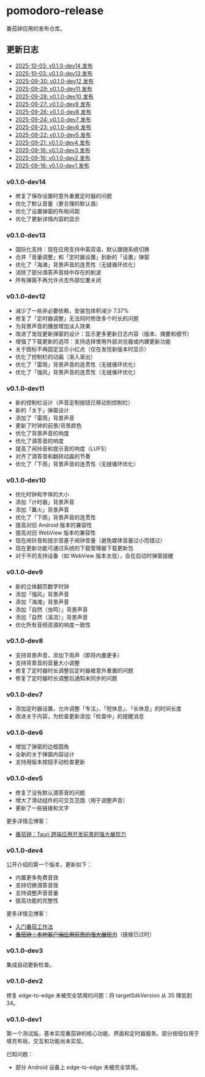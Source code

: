 # pomodoro-release

番茄钟应用的发布仓库。

## 更新日志

- [2025-10-03: v0.1.0-dev14 发布](#v010-dev14)
- [2025-10-03: v0.1.0-dev13 发布](#v010-dev13)
- [2025-09-30: v0.1.0-dev12 发布](#v010-dev12)
- [2025-09-29: v0.1.0-dev11 发布](#v010-dev11)
- [2025-09-28: v0.1.0-dev10 发布](#v010-dev10)
- [2025-09-27: v0.1.0-dev9 发布](#v010-dev9)
- [2025-09-26: v0.1.0-dev8 发布](#v010-dev8)
- [2025-09-24: v0.1.0-dev7 发布](#v010-dev7)
- [2025-09-23: v0.1.0-dev6 发布](#v010-dev6)
- [2025-09-22: v0.1.0-dev5 发布](#v010-dev5)
- [2025-09-21: v0.1.0-dev4 发布](#v010-dev4)
- [2025-09-16: v0.1.0-dev3 发布](#v010-dev3)
- [2025-09-16: v0.1.0-dev2 发布](#v010-dev2)
- [2025-09-16: v0.1.0-dev1 发布](#v010-dev1)

### v0.1.0-dev14

- 修复了保存设置时意外重置定时器的问题
- 优化了默认音量（更合理的默认值）
- 优化了设置弹窗的布局间距
- 优化了更新详情内容的显示

### v0.1.0-dev13

- 国际化支持：现在应用支持中英双语，默认跟随系统切换
- 合并「音量调整」和「定时器设置」到新的「设置」弹窗
- 优化了「海滩」背景声音的连贯性（无缝循环优化）
- 消除了部分滴答声音频中存在的削波
- 所有弹窗不再允许点击外部位置关闭

### v0.1.0-dev12

- 减少了一些非必要依赖，安装包体积减少 7.37%
- 修复了「定时器调整」无法同时修改多个时长的问题
- 为背景声音的播放增加淡入效果
- 改进了发现更新弹窗的设计：显示更多更新日志内容（版本、摘要和细节）
- 增强了下载更新的选项：支持选择使用外部浏览器或内建更新功能
- 关于图标不再固定显示小红点（仅在发现新版本时显示）
- 优化了控制栏的动画（渐入渐出）
- 优化了「雷雨」背景声音的连贯性（无缝循环优化）
- 优化了「强风」背景声音的连贯性（无缝循环优化）

### v0.1.0-dev11

- 新的控制栏设计（声音定制按钮已移动到控制栏）
- 新的「关于」弹窗设计
- 添加了「雷雨」背景声音
- 更新了时钟的前景/背景颜色
- 优化了背景声音的响度
- 优化了滴答音的响度
- 提高了闹铃音和提示音的响度（LUFS）
- 对齐了滴答音和翻转动画的节奏
- 优化了「下雨」背景声音的连贯性（无缝循环优化）

### v0.1.0-dev10

- 优化时钟和字体的大小
- 添加「计时器」背景声音
- 添加「篝火」背景声音
- 优化了「下雨」背景声音的连贯性
- 提高对旧 Android 版本的兼容性
- 提高对旧 WebView 版本的兼容性
- 现在闹铃音和提示音基于闹钟音量（避免媒体音量过小而错过）
- 现在更新功能可通过系统的下载管理器下载更新包
- 对于不的支持设备（如 WebView 版本太低），会在启动时弹窗提醒

### v0.1.0-dev9

- 新的立体翻页数字时钟
- 添加「强风」背景声音
- 添加「海滩」背景声音
- 添加「自然（虫鸣）」背景声音
- 添加「自然（溪流）」背景声音
- 优化所有音频资源的响度一致性

### v0.1.0-dev8

- 支持背景声音，添加下雨声（即将内置更多）
- 支持背景音的音量大小调整
- 修复了定时器时长调整后定时器被意外重置的问题
- 修复了定时器时长调整后通知未同步的问题

### v0.1.0-dev7

- 添加定时器设置，允许调整「专注」、「短休息」、「长休息」的时间长度
- 改进关于内容，为检查更新添加「检查中」的提醒消息

### v0.1.0-dev6

- 增加了弹窗的边框圆角
- 全新的关于弹窗内容设计
- 支持用版本按钮手动检查更新

### v0.1.0-dev5

- 修复了没有默认滴答音的问题
- 增大了滑动组件的可交互范围（用于调整声音）
- 更新了一些链接和文字

更多详情见博客：

- [番茄钟：Tauri 跨端应用开发前景的强大展现力](https://blog.hentioe.dev/posts/pomodoro-clock-tauri-application-prospects.html)

### v0.1.0-dev4

公开介绍的第一个版本，更新如下：

- 内置更多免费音效
- 支持切换滴答音效
- 支持调整声音音量
- 提高功能的完整性

更多详情见博客：

- [入门番茄工作法](https://blog.hentioe.dev/posts/introduction-to-the-pomodoro-technique.html)
- ~~[番茄钟：本地客户端应用前景的强大展现力](https://blog.hentioe.dev/posts/pomodoro-clock-local-client-application-prospects.html)~~（链接已过时）

### v0.1.0-dev3

集成自动更新检查。

### v0.1.0-dev2

修复 edge-to-edge 未被完全禁用的问题：将 targetSdkVersion 从 35 降低到 34。

### v0.1.0-dev1

第一个测试版，基本实现番茄钟的核心功能、界面和定时器服务。部分按钮仅用于填充布局，交互和功能尚未实现。

已知问题：

- 部分 Android 设备上 edge-to-edge 未被完全禁用。
